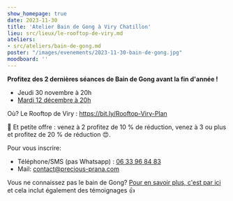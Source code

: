 ```yaml
---
show_homepage: true
date: 2023-11-30
title: 'Atelier Bain de Gong à Viry Chatillon'
lieu: src/lieux/le-rooftop-de-viry.md
ateliers:
- src/ateliers/bain-de-gong.md
poster: "/images/evenements/2023-11-30-bain-de-gong.jpg"
moodboard: ''
---
```


**Profitez des 2 dernières séances de Bain de Gong avant la fin d'année !**

- Jeudi 30 novembre à 20h
- [Mardi 12 décembre à 20h](/agenda/2023/12/12/atelier-bain-de-gong-a-viry-chatillon/)

Où? Le Rooftop de Viry : https://bit.ly/Rooftop-Viry-Plan

🎁 Et petite offre : venez à 2 profitez de 10 % de réduction, venez à 3 ou plus
et profitez de 20 % de réduction 😍.

Pour vous inscrire:
- Téléphone/SMS (pas Whatsapp) : [06 33 96 84 83](tel:0633968483)
- Mail: contact@precious-prana.com

Vous ne connaissez pas le bain de Gong? [Pour en savoir plus, c'est par ici](/ateliers/bain-de-gong/) et cela inclut également des témoignages 👍